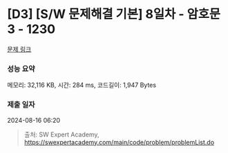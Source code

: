 # [D3] [S/W 문제해결 기본] 8일차 - 암호문3 - 1230 

[문제 링크](https://swexpertacademy.com/main/code/problem/problemDetail.do?contestProbId=AV14zIwqAHwCFAYD) 

### 성능 요약

메모리: 32,116 KB, 시간: 284 ms, 코드길이: 1,947 Bytes

### 제출 일자

2024-08-16 06:20



> 출처: SW Expert Academy, https://swexpertacademy.com/main/code/problem/problemList.do